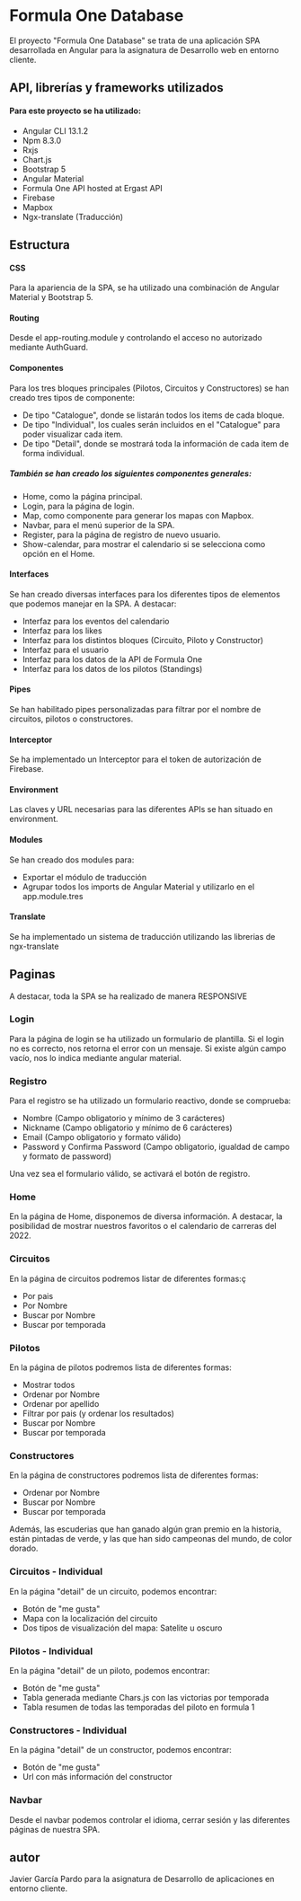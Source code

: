 
# Formula One Database

El proyecto "Formula One Database" se trata de una aplicación SPA desarrollada en Angular para la asignatura de Desarrollo web en entorno cliente.


## API, librerías y frameworks utilizados

#### Para este proyecto se ha utilizado:
- Angular CLI 13.1.2
- Npm 8.3.0
- Rxjs
- Chart.js
- Bootstrap 5
- Angular Material
- Formula One API hosted at Ergast API
- Firebase
- Mapbox
- Ngx-translate (Traducción)


## Estructura

#### CSS
Para la apariencia de la SPA, se ha utilizado una combinación de Angular Material y Bootstrap 5.

#### Routing
Desde el app-routing.module y controlando el acceso no autorizado mediante AuthGuard.

#### Componentes

Para los tres bloques principales (Pilotos, Circuitos y Constructores) se han creado tres tipos de componente:
- De tipo "Catalogue", donde se listarán todos los items de cada bloque.
- De tipo "Individual", los cuales serán incluidos en el "Catalogue" para poder visualizar cada item.
- De tipo "Detail", donde se mostrará toda la información de cada item de forma individual.

##### También se han creado los siguientes componentes generales:
- Home, como la página principal.
- Login, para la página de login.
- Map, como componente para generar los mapas con Mapbox.
- Navbar, para el menú superior de la SPA.
- Register, para la página de registro de nuevo usuario.
- Show-calendar, para mostrar el calendario si se selecciona como opción en el Home.

#### Interfaces

Se han creado diversas interfaces para los diferentes tipos de elementos que podemos manejar en la SPA.
A destacar:
- Interfaz para los eventos del calendario
- Interfaz para los likes
- Interfaz para los distintos bloques (Circuito, Piloto y Constructor)
- Interfaz para el usuario
- Interfaz para los datos de la API de Formula One
- Interfaz para los datos de los pilotos (Standings)

#### Pipes 

Se han habilitado pipes personalizadas para filtrar por el nombre de circuitos, pilotos o constructores.

#### Interceptor

Se ha implementado un Interceptor para el token de autorización de Firebase.

#### Environment

Las claves y URL necesarias para las diferentes APIs se han situado en environment.

#### Modules

Se han creado dos modules para:
- Exportar el módulo de traducción
- Agrupar todos los imports de Angular Material y utilizarlo en el app.module.tres

#### Translate

Se ha implementado un sistema de traducción utilizando las librerias de ngx-translate 




## Paginas

A destacar, toda la SPA se ha realizado de manera RESPONSIVE

### Login

Para la página de login se ha utilizado un formulario de plantilla.
Si el login no es correcto, nos retorna el error con un mensaje.
Si existe algún campo vacío, nos lo indica mediante angular material.

### Registro

Para el registro se ha utilizado un formulario reactivo, donde se comprueba:
- Nombre (Campo obligatorio y mínimo de 3 carácteres)
- Nickname (Campo obligatorio y mínimo de 6 carácteres)
- Email (Campo obligatorio y formato válido)
- Password y Confirma Password (Campo obligatorio, igualdad de campo y formato de password)

Una vez sea el formulario válido, se activará el botón de registro.

### Home

En la página de Home, disponemos de diversa información. A destacar, la posibilidad de mostrar nuestros favoritos o el calendario de carreras del 2022.

### Circuitos

En la página de circuitos podremos listar de diferentes formas:ç
- Por pais
- Por Nombre
- Buscar por Nombre
- Buscar por temporada

### Pilotos

En la página de pilotos podremos lista de diferentes formas:
- Mostrar todos
- Ordenar por Nombre
- Ordenar por apellido
- Filtrar por pais (y ordenar los resultados)
- Buscar por Nombre
- Buscar por temporada

### Constructores

En la página de constructores podremos lista de diferentes formas:
- Ordenar por Nombre
- Buscar por Nombre
- Buscar por temporada

Además, las escuderias que han ganado algún gran premio en la historia, están pintadas de verde, y las que han sido campeonas del mundo, de color dorado.

### Circuitos - Individual

En la página "detail" de un circuito, podemos encontrar:
- Botón de "me gusta"
- Mapa con la localización del circuito
- Dos tipos de visualización del mapa: Satelite u oscuro

### Pilotos - Individual

En la página "detail" de un piloto, podemos encontrar:
- Botón de "me gusta"
- Tabla generada mediante Chars.js con las victorias por temporada
- Tabla resumen de todas las temporadas del piloto en formula 1

### Constructores - Individual

En la página "detail" de un constructor, podemos encontrar:
- Botón de "me gusta"
- Url con más información del constructor

### Navbar

Desde el navbar podemos controlar el idioma, cerrar sesión y las diferentes páginas de nuestra SPA.


## autor

Javier García Pardo para la asignatura de Desarrollo de aplicaciones en entorno cliente.
